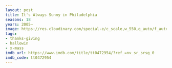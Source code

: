 ```yaml
---
layout: post
title: It's Always Sunny in Philadelphia
seasons: 18
years: 2005–
image: https://res.cloudinary.com/special-e/c_scale,w_550,q_auto/f_auto/Series%20posters/It_s_Always_Sunny_in_Philadelphia.png
tags:
- thanks-giving
- hallowin
- x-mass
imdb_url: https://www.imdb.com/title/tt0472954/?ref_=nv_sr_srsg_0
imdb_code: tt0472954
---
```

